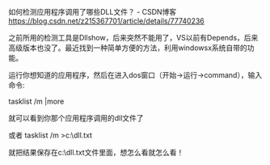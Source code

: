 如何检测应用程序调用了哪些DLL文件？ - CSDN博客 https://blog.csdn.net/z215367701/article/details/77740236

之前所用的检测工具是Dllshow，后来突然不能用了，VS以前有Depends，后来高级版本也没了。最近找到一种简单方便的方法，利用windowsx系统自带的功能。

运行你想知道的应用程序，然后在进入dos窗口（开始->运行->command），输入命令:

tasklist /m |more

就可以看到你那个应用程序调用的dll文件了

或者
tasklist /m >c:\dll.txt

就把结果保存在c:\dll.txt文件里面，想怎么看就怎么看！